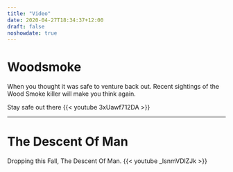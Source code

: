 ```yaml
---
title: "Video"
date: 2020-04-27T18:34:37+12:00
draft: false
noshowdate: true
---
```



# **Woodsmoke**

When you thought it was safe to venture back out. Recent sightings of the Wood Smoke killer will make you think again.

Stay safe out there
{{< youtube 3xUawf712DA >}}


-------------------------------------------


# **The Descent Of Man**

Dropping this Fall, The Descent Of Man.
{{< youtube _IsnmVDlZJk >}}


